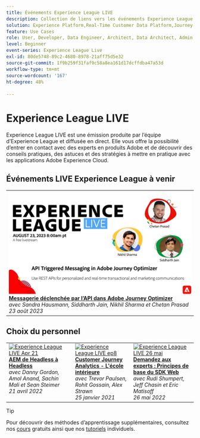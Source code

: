 ```yaml
---
title: Événements Experience League LIVE
description: Collection de liens vers les événements Experience League LIVE précédents
solution: Experience Platform,Real-Time Customer Data Platform,Journey Optimizer,Experience Manager,Target,Audience Manager,Analytics
feature: Use Cases
role: User, Developer, Data Engineer, Architect, Data Architect, Admin, Leader
level: Beginner
event-series: Experience League Live
exl-id: 80de5748-89c2-4680-8978-21aff75d5e32
source-git-commit: 1f9b259f31faf9c58a8ea161d17dcffdba47a53d
workflow-type: tm+mt
source-wordcount: '167'
ht-degree: 48%

---
```


# Experience League LIVE

Experience League LIVE est une émission produite par l’équipe d’Experience League et diffusée en direct.  Elle vous offre la possibilité d’entrer en contact avec des experts en produits Adobe et de découvrir des conseils pratiques, des astuces et des stratégies à mettre en pratique avec les applications Adobe Experience Cloud.

<div id="upcoming-events">

## Événements LIVE Experience League à venir

<table>
<tr>
  <td style="vertical-align: top;"><a href="episodes/exl-live-episode-8-23-23.md">
      <img alt="Experience League LIVE Apr 21" src="assets/Aug23_exl_live_banner_web_1920_WebBanner.jpg">
    </a>
    <div>
      <a href="episodes/exl-live-episode-8-23-23.md">
        <strong>Messagerie déclenchée par l’API dans Adobe Journey Optimizer</strong>
      </a>
      <br/><em>avec Sandra Hausmann, Siddharth Jain, Nikhil Sharma et Chetan Prasad</em>
      <br/><em>23 août 2023</em>
    </div>
  </td>
</tr>
</table>


</div>

<div id="recs-overview-body-1"></div>
<div id="recs-overview-body-2"></div>
<div id="recs-overview-body-3"></div>
<div id="recs-overview-body-4"></div>
<div id="recs-overview-body-5"></div>
<div id="recs-overview-body-6"></div>

<div id="past-events">


</div>

## Choix du personnel

<table style="max-width: 1214px;">

<tr>
  <td style="vertical-align: top;"><a href="episodes/exl-live-episode-04-21-22.md">
      <img alt="Experience League LIVE Apr 21" src="assets/youtube-thumbnails/april-21-yt.jpg">
    </a>
    <div>
      <a href="/help/experience-league-live/episodes/exl-live-episode-04-21-22.md">
        <strong>AEM de Headless à Headless</strong>
      </a>
      <br/><em>avec Danny Gordon, Amol Anand, Sachin Mali et Sean Steimer</em>
      <br/><em>21 avril 2022</em>
    </div>
  </td>

<td style="vertical-align: top;">
    <a href="episodes/exl-live-episode-08.md">
      <img alt="Experience League LIVE ep8" src="./assets/youtube-thumbnails/jan-25-yt.jpg">
    </a>
    <div>
      <a href="episodes/exl-live-episode-08.md"><strong>Customer Journey Analytics - L'école intérieure</strong></a>
      <br/><em>avec Trevor Paulsen, Rohit Gossain, Alex Strawn</em>
      <br/><em>25 janvier 2021</em>
    </div>
  </td>

<td style="vertical-align: top;">
    <a href="episodes/exl-live-episode-05-26-22.md">
      <img alt="Experience League LIVE 26 mai" src="assets/May26_exl_live_banner_web_1920_WebBanner.png">
    </a>
    <div>
      <a href="episodes/exl-live-episode-05-26-22.md">
        <strong>Demandez aux experts : Principes de base du SDK Web</strong>
      </a>
      <br/><em>avec Rudi Shumpert, Jeff Chasin et Eric Matisoff</em>
      <br/><em>26 mai 2022</em>
    </div>
  </td>
  </tr>

</table>


>[!TIP]
>
>Pour découvrir des méthodes d’apprentissage supplémentaires, consultez nos [cours](https://experienceleague.adobe.com/?lang=fr#dashboard/learning) gratuits ainsi que nos [tutoriels](https://experienceleague.adobe.com/docs/home-tutorials.html?lang=fr) individuels.
